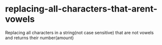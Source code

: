# replacing-all-characters-that-arent-vowels
Replacing all characters in a string(not case sensitive) that are not vowels and returns their number(amount)
